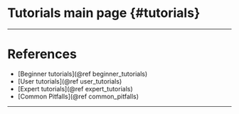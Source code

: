 Tutorials main page {#tutorials}
=====

---

# References

* [Beginner tutorials](@ref beginner_tutorials)
* [User tutorials](@ref user_tutorials)
* [Expert tutorials](@ref expert_tutorials)
* [Common Pitfalls](@ref common_pitfalls)

---
